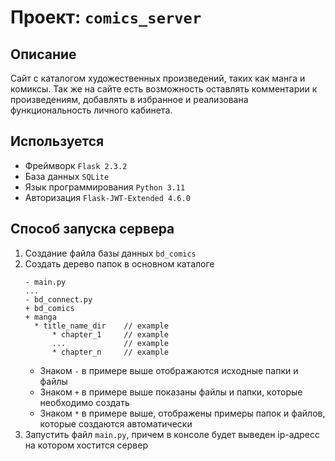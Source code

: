 # Проект: `comics_server`
## Описание

Сайт с каталогом художественных произведений, таких как манга и комиксы. Так же на сайте есть возможность оставлять комментарии к произведениям, добавлять в избранное и реализована функциональность личного кабинета.

## Используется
+ Фреймворк `Flask 2.3.2`
+ База данных `SQLite`
+ Язык программирования `Python 3.11`
+ Авторизация `Flask-JWT-Extended 4.6.0`

## Способ запуска сервера
1. Создание  файла базы данных `bd_comics`
2. Создать дерево папок в основном каталоге
    ```
   - main.py
   ...
   - bd_connect.py
   + bd_comics
   + manga
      * title_name_dir    // example
          * chapter_1     // example
          ...             // example
          * chapter_n     // example
      ```
   + Знаком `-` в примере выше отображаются исходные папки и файлы
   + Знаком `+` в примере выше показаны файлы и папки, которые необходимо создать
   + Знаком `*` в примере выше, отображены примеры папок и файлов, которые создаются автоматически
3. Запустить файл `main.py`, причем в консоле будет выведен ip-адресс на котором хостится сервер
